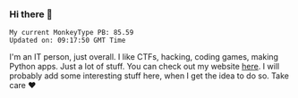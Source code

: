 ### Hi there 👋
<!-- PB START -->
```
My current MonkeyType PB: 85.59
Updated on: 09:17:50 GMT Time
```
<!-- PB END -->
I'm an IT person, just overall. I like CTFs, hacking, coding games, making Python apps. Just a lot of stuff.
You can check out my website [here](https://skill3472.github.io/).
I will probably add some interesting stuff here, when I get the idea to do so. Take care ❤️
